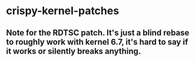 # crispy-kernel-patches

## Note for the RDTSC patch. It's just a blind rebase to roughly work with kernel 6.7, it's hard to say if it works or silently breaks anything.
